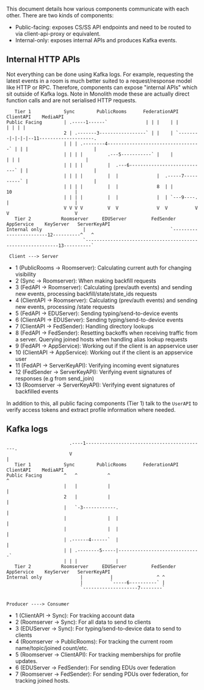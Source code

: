 This document details how various components communicate with each other. There are two kinds of components:
 - Public-facing: exposes CS/SS API endpoints and need to be routed to via client-api-proxy or equivalent.
 - Internal-only: exposes internal APIs and produces Kafka events.

## Internal HTTP APIs

Not everything can be done using Kafka logs. For example, requesting the latest events in a room is much better suited to
a request/response model like HTTP or RPC. Therefore, components can expose "internal APIs" which sit outside of Kafka logs.
Note in Monolith mode these are actually direct function calls and are not serialised HTTP requests.

```
   Tier 1            Sync        PublicRooms      FederationAPI      ClientAPI    MediaAPI
Public Facing        | .-----1------`              | | |    | |        | | | |
                     2 | .-------3-----------------` | |    | `--------|-|-|-|--11--------------------.
                     | | | .--------4----------------------------------` | | |                        |
                     | | | |         .---5-----------` |    |            | | |                        |
                     | | | |         |  .---6----------------------------` | |                        |
                     | | | |         |  |              |  .-----7----------` |                        |
                     | | | |         |  |              8  | |                10                       |
                     | | | |         |  |              |  | `---9----.       |                        |
                     V V V V         V  V              V  V          V       V                        V
   Tier 2           Roomserver     EDUServer         FedSender       AppService    KeyServer   ServerKeyAPI
Internal only               |                               `------------------------12----------^   ^
                            `------------------------------------------------------------13----------`

 Client ---> Server
```
- 1 (PublicRooms -> Roomserver): Calculating current auth for changing visibility
- 2 (Sync -> Roomserver): When making backfill requests
- 3 (FedAPI -> Roomserver): Calculating (prev/auth events) and sending new events, processing backfill/state/state_ids requests
- 4 (ClientAPI -> Roomserver): Calculating (prev/auth events) and sending new events, processing /state requests
- 5 (FedAPI -> EDUServer): Sending typing/send-to-device events
- 6 (ClientAPI -> EDUServer): Sending typing/send-to-device events
- 7 (ClientAPI -> FedSender): Handling directory lookups
- 8 (FedAPI -> FedSender): Resetting backoffs when receiving traffic from a server. Querying joined hosts when handling alias lookup requests
- 9 (FedAPI -> AppService): Working out if the client is an appservice user
- 10 (ClientAPI -> AppService): Working out if the client is an appservice user
- 11 (FedAPI -> ServerKeyAPI): Verifying incoming event signatures
- 12 (FedSender -> ServerKeyAPI): Verifying event signatures of responses (e.g from send_join)
- 13 (Roomserver -> ServerKeyAPI): Verifying event signatures of backfilled events

In addition to this, all public facing components (Tier 1) talk to the `UserAPI` to verify access tokens and extract profile information where needed.

## Kafka logs

```
                       .----1--------------------------------------------.
                       V                                                 |
   Tier 1            Sync        PublicRooms      FederationAPI      ClientAPI    MediaAPI
Public Facing        ^   ^           ^                                 ^  
                     |   |           |                                 |
                     2   |           |                                 |
                     |   `-3------------.                              |
                     |               |  |                              |
                     |               |  |                              |
                     | .------4------`  |                              |
                     | | .--------5-----|------------------------------`             
                     | | |              |           
   Tier 2           Roomserver     EDUServer         FedSender       AppService    KeyServer   ServerKeyAPI
Internal only              |          |                ^ ^
                           |          `-----6----------` |
                           `--------------------7--------`


Producer ----> Consumer
```
- 1 (ClientAPI -> Sync): For tracking account data
- 2 (Roomserver -> Sync): For all data to send to clients
- 3 (EDUServer -> Sync): For typing/send-to-device data to send to clients
- 4 (Roomserver -> PublicRooms): For tracking the current room name/topic/joined count/etc.
- 5 (Roomserver -> ClientAPI): For tracking memberships for profile updates.
- 6 (EDUServer -> FedSender): For sending EDUs over federation
- 7 (Roomserver -> FedSender): For sending PDUs over federation, for tracking joined hosts.
